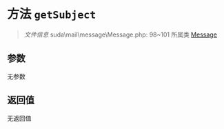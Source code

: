 # 方法 `getSubject`

> *文件信息* suda\mail\message\Message.php: 98~101
> 所属类 [Message](../Message.md)




## 参数


无参数


## 返回值

无返回值
